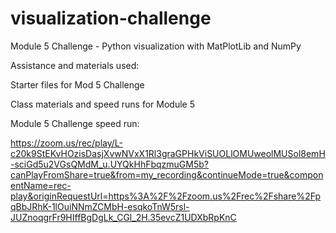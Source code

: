 # visualization-challenge
Module 5 Challenge - Python visualization with MatPlotLib and NumPy

Assistance and materials used:

Starter files for Mod 5 Challenge

Class materials and speed runs for Module 5

Module 5 Challenge speed run:

https://zoom.us/rec/play/L-c20k9StEKvHOzisDasjXvwNVxX1Rl3graGPHkViSUOLlOMUweolMUSol8emH-sciGd5u2VGsQMdM_u.UYQkHhFbqzmuGM5b?canPlayFromShare=true&from=my_recording&continueMode=true&componentName=rec-play&originRequestUrl=https%3A%2F%2Fzoom.us%2Frec%2Fshare%2FpqBbJRhK-1lOuiNNmZCMbH-esqkoTnW5rsl-JUZnoqgrFr9HIffBgDgLk_CGl_2H.35evcZ1UDXbRpKnC

